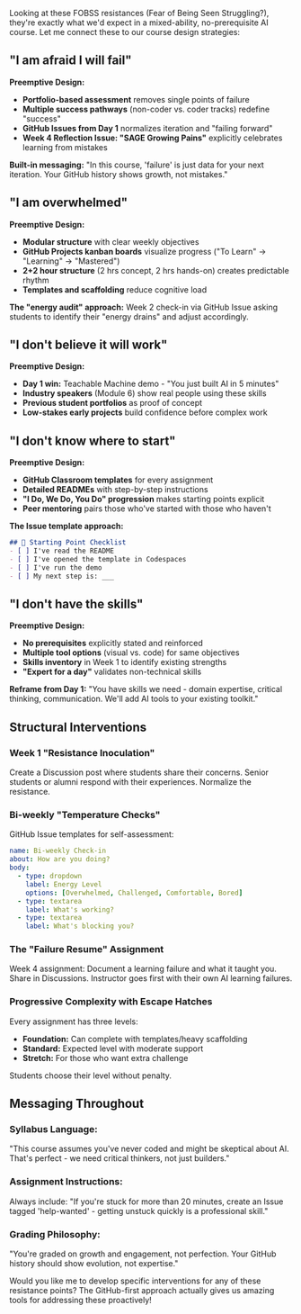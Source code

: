 Looking at these FOBSS resistances (Fear of Being Seen Struggling?), they're exactly what we'd expect in a mixed-ability, no-prerequisite AI course. Let me connect these to our course design strategies:

## **"I am afraid I will fail"**

**Preemptive Design:**
- **Portfolio-based assessment** removes single points of failure
- **Multiple success pathways** (non-coder vs. coder tracks) redefine "success"
- **GitHub Issues from Day 1** normalizes iteration and "failing forward"
- **Week 4 Reflection Issue: "SAGE Growing Pains"** explicitly celebrates learning from mistakes

**Built-in messaging:** "In this course, 'failure' is just data for your next iteration. Your GitHub history shows growth, not mistakes."

## **"I am overwhelmed"**

**Preemptive Design:**
- **Modular structure** with clear weekly objectives
- **GitHub Projects kanban boards** visualize progress ("To Learn" → "Learning" → "Mastered")
- **2+2 hour structure** (2 hrs concept, 2 hrs hands-on) creates predictable rhythm
- **Templates and scaffolding** reduce cognitive load

**The "energy audit" approach:** Week 2 check-in via GitHub Issue asking students to identify their "energy drains" and adjust accordingly.

## **"I don't believe it will work"**

**Preemptive Design:**
- **Day 1 win:** Teachable Machine demo - "You just built AI in 5 minutes"
- **Industry speakers** (Module 6) show real people using these skills
- **Previous student portfolios** as proof of concept
- **Low-stakes early projects** build confidence before complex work

## **"I don't know where to start"**

**Preemptive Design:**
- **GitHub Classroom templates** for every assignment
- **Detailed READMEs** with step-by-step instructions
- **"I Do, We Do, You Do" progression** makes starting points explicit
- **Peer mentoring** pairs those who've started with those who haven't

**The Issue template approach:**
```markdown
## 🚀 Starting Point Checklist
- [ ] I've read the README
- [ ] I've opened the template in Codespaces
- [ ] I've run the demo
- [ ] My next step is: ___
```

## **"I don't have the skills"**

**Preemptive Design:**
- **No prerequisites** explicitly stated and reinforced
- **Multiple tool options** (visual vs. code) for same objectives
- **Skills inventory** in Week 1 to identify existing strengths
- **"Expert for a day"** validates non-technical skills

**Reframe from Day 1:** "You have skills we need - domain expertise, critical thinking, communication. We'll add AI tools to your existing toolkit."

## **Structural Interventions**

### **Week 1 "Resistance Inoculation"**
Create a Discussion post where students share their concerns. Senior students or alumni respond with their experiences. Normalize the resistance.

### **Bi-weekly "Temperature Checks"**
GitHub Issue templates for self-assessment:
```yaml
name: Bi-weekly Check-in
about: How are you doing?
body:
  - type: dropdown
    label: Energy Level
    options: [Overwhelmed, Challenged, Comfortable, Bored]
  - type: textarea
    label: What's working?
  - type: textarea  
    label: What's blocking you?
```

### **The "Failure Resume" Assignment**
Week 4 assignment: Document a learning failure and what it taught you. Share in Discussions. Instructor goes first with their own AI learning failures.

### **Progressive Complexity with Escape Hatches**
Every assignment has three levels:
- **Foundation:** Can complete with templates/heavy scaffolding
- **Standard:** Expected level with moderate support
- **Stretch:** For those who want extra challenge

Students choose their level without penalty.

## **Messaging Throughout**

### **Syllabus Language:**
"This course assumes you've never coded and might be skeptical about AI. That's perfect - we need critical thinkers, not just builders."

### **Assignment Instructions:**
Always include: "If you're stuck for more than 20 minutes, create an Issue tagged 'help-wanted' - getting unstuck quickly is a professional skill."

### **Grading Philosophy:**
"You're graded on growth and engagement, not perfection. Your GitHub history should show evolution, not expertise."

Would you like me to develop specific interventions for any of these resistance points? The GitHub-first approach actually gives us amazing tools for addressing these proactively!